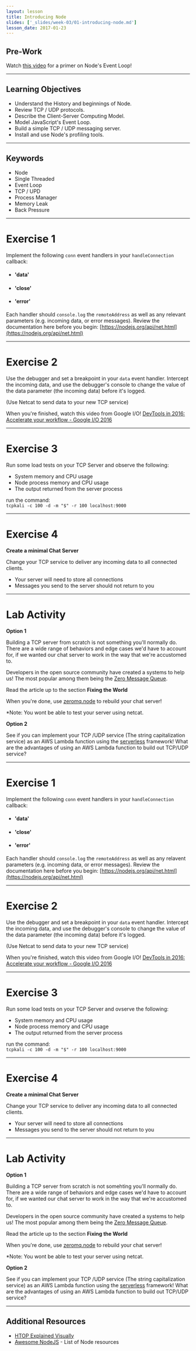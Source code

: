 ```yaml
---
layout: lesson
title: Introducing Node
slides: ['_slides/week-03/01-introducing-node.md']
lesson_date: 2017-01-23
---
```


## Pre-Work

Watch [this video](https://www.youtube.com/watch?v=8aGhZQkoFbQ) for a primer on Node's Event Loop!

---

## Learning Objectives

- Understand the History and beginnings of Node.
- Review TCP / UDP protocols.
- Describe the Client-Server Computing Model.
- Model JavaScript's Event Loop.
- Build a simple TCP / UDP messaging server.
- Install and use Node's profiling tools.

---

## Keywords

- Node
- Single Threaded
- Event Loop
- TCP / UPD
- Process Manager
- Memory Leak
- Back Pressure

---

# Exercise 1

Implement the following `conn` event handlers in your `handleConnection` callback:

- #### 'data'
- #### 'close'
- #### 'error'

Each handler should `console.log` the `remoteAddress` as well as any relevant parameters (e.g. incoming data, or error messages).
Review the documentation here before you begin: [https://nodejs.org/api/net.html](https://nodejs.org/api/net.html)

---

# Exercise 2

Use the debugger and set a breakpoint in your `data` event handler. Intercept the incoming data, and use the debugger's console to change the value
of the data parameter (the incoming data) before it's logged.

(Use Netcat to send data to your new TCP service)

When you're finished, watch this video from Google I/O!
[DevTools in 2016: Accelerate your workflow - Google I/O 2016](https://www.youtube.com/watch?v=x8u0n4dT-WI&feature=youtu.be&t=2571)


---

# Exercise 3

Run some load tests on your TCP Server and observe the following:
- System memory and CPU usage
- Node process memory and CPU usage
- The output returned from the server process

run the command: <br/>
`tcpkali -c 100 -d -m "$" -r 100 localhost:9000`

---

# Exercise 4

**Create a minimal Chat Server**

Change your TCP service to deliver any incoming data to all connected clients.

- Your server will need to store all connections
- Messages you send to the server should not return to you

---

# Lab Activity

**Option 1**

Building a TCP server from scratch is not something you'll normally do.
There are a wide range of behaviors and edge cases we'd have to account for, if we wanted our chat server to work
in the way that we're accustomed to.

Developers in the open source community have created a systems to help us! The most popular among them being
the [Zero Message Queue](http://zguide.zeromq.org/page:all).

Read the article up to the section **Fixing the World**

When you're done, use [zeromq.node](https://github.com/JustinTulloss/zeromq.node) to rebuild your chat server!

*Note: You wont be able to test your server using netcat.

**Option 2**

See if you can implement your TCP /UDP service (The string capitalization service) as an AWS Lambda function using the [serverless](https://serverless.com/) framework!
What are the advantages of using an AWS Lambda function to build out TCP/UDP service?

---

# Exercise 1

Implement the following `conn` event handlers in your `handleConnection` callback:

- #### 'data'
- #### 'close'
- #### 'error'

Each handler should `console.log` the `remoteAddress` as well as any relavent parameters (e.g. incoming data, or error messages).
Review the documentation here before you begin: [https://nodejs.org/api/net.html](https://nodejs.org/api/net.html)

---

# Exercise 2

Use the debugger and set a breakpoint in your `data` event handler. Intercept the incoming data, and use the debugger's console to change the value
of the data parameter (the incoming data) before it's logged.

(Use Netcat to send data to your new TCP service)

When you're finished, watch this video from Google I/O!
[DevTools in 2016: Accelerate your workflow - Google I/O 2016](https://www.youtube.com/watch?v=x8u0n4dT-WI&feature=youtu.be&t=2571)


---

# Exercise 3

Run some load tests on your TCP Server and ovserve the following:
- System memory and CPU usage
- Node process memory and CPU usage
- The output returned from the server process

run the command: <br/>
`tcpkali -c 100 -d -m "$" -r 100 localhost:9000`

---

# Exercise 4

**Create a minimal Chat Server**

Change your TCP service to deliver any incoming data to all connected clients.

- Your server will need to store all connections
- Messages you send to the server should not return to you

---

# Lab Activity

**Option 1**

Building a TCP server from scratch is not somehting you'll normally do.
There are a wide range of behaviors and edge cases we'd have to account for, if we wanted our chat server to work
in the way that we're accustomed to.

Developers in the open source community have created a systems to help us! The most popular among them being
the [Zero Message Queue](http://zguide.zeromq.org/page:all).

Read the article up to the section **Fixing the World**

When you're done, use [zeromq.node](https://github.com/JustinTulloss/zeromq.node) to rebuild your chat server!

*Note: You wont be able to test your server using netcat.

**Option 2**

See if you can implement your TCP /UDP service (The string capitalization service) as an AWS Lambda function using the [serverless](https://serverless.com/) framework!
What are the advantages of using an AWS Lambda function to build out TCP/UDP service?

---

## Additional Resources

- [HTOP Explained Visually](https://codeahoy.com/2017/01/20/hhtop-explained-visually/)
- [Awesome NodeJS](https://github.com/sindresorhus/awesome-nodejs) - List of Node resources


